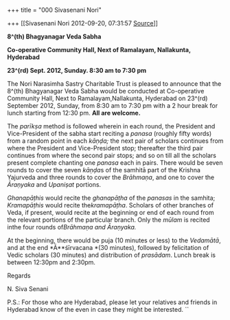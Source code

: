 +++
title = "000 Sivasenani Nori"

+++
[[Sivasenani Nori	2012-09-20, 07:31:57 [Source](https://groups.google.com/g/bvparishat/c/MyWFTjCzqZM)]]



**8^(th) Bhagyanagar Veda Sabha**

**Co-operative Community Hall, Next of Ramalayam, Nallakunta, Hyderabad**

**23^(rd) Sept. 2012, Sunday. 8:30 am to 7:30 pm**

The Nori Narasimha Sastry Charitable Trust is pleased to announce that the 8^(th) Bhagyanagar Veda Sabha would be conducted at Co-operative Community Hall, Next to Ramalayam,Nallakunta, Hyderabad on 23^(rd) September 2012, Sunday, from 8:30 am to 7:30 pm with a 2 hour break for lunch starting from 12:30 pm. **All are welcome.**

The *parīkṣa* method is followed wherein in each round, the President and Vice-President of the sabha start reciting a *panasa* (roughly fifty words) from a random point in each *kāṇḍa;* the next pair of scholars continues from where the President and Vice-President stop; thereafter the third pair continues from where the second pair stops; and so on till all the scholars present complete chanting one *panasa* each in pairs. There would be seven rounds to cover the seven *kāṇḍa*s of the samhitā part of the Krishna Yajurveda and three rounds to cover the *Brāhmaṇa*, and one to cover the *Āraṇyaka* and *Upaniṣat* portions.

*Ghanapāṭhis* would recite the *ghanapāṭha* of the *panasas* in the samhita; *Kramapāṭhis* would recite the*kramapāṭha*. Scholars of other branches of Veda, if present, would recite at the beginning or end of each round from the relevant portions of the particular branch. Only the *mūlam* is recited inthe four rounds of*Brāhmaṇa and Āraṇyaka.*

At the beginning, there would be puja (10 minutes or less) to the *Vedamātā*, and at the end *Ā**śīrvacana *(30 minutes), followed by felicitation of Vedic scholars (30 minutes) and distribution of *prasādam*. Lunch break is between 12:30pm and 2:30pm.

Regards

N. Siva Senani

P.S.: For those who are Hyderabad, please let your relatives and friends in Hyderabad know of the even in case they might be interested. ``



